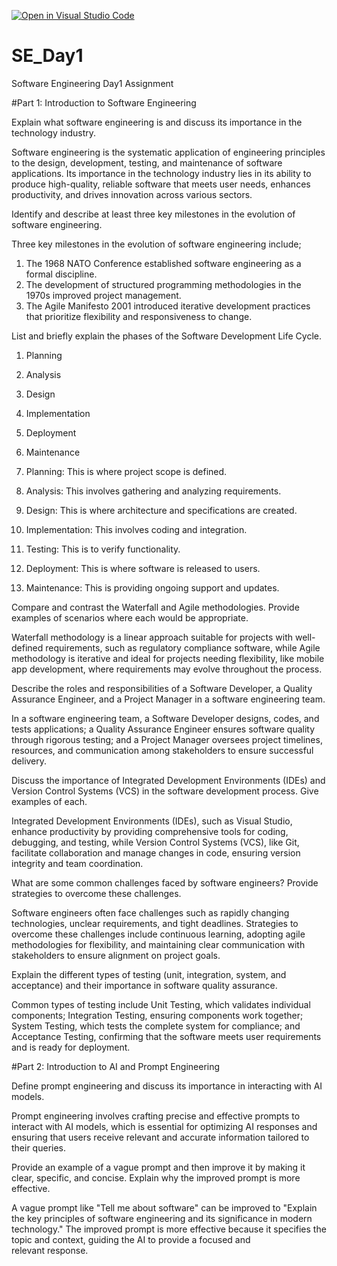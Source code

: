 [![Open in Visual Studio Code](https://classroom.github.com/assets/open-in-vscode-2e0aaae1b6195c2367325f4f02e2d04e9abb55f0b24a779b69b11b9e10269abc.svg)](https://classroom.github.com/online_ide?assignment_repo_id=15575004&assignment_repo_type=AssignmentRepo)
# SE_Day1
Software Engineering Day1 Assignment

#Part 1: Introduction to Software Engineering

Explain what software engineering is and discuss its importance in the technology industry.

Software engineering is the systematic application of engineering principles to the design, development, testing, and maintenance of software applications. Its importance in the technology industry lies in its ability to produce high-quality, reliable software that meets user needs, enhances productivity, and drives innovation across various sectors.


Identify and describe at least three key milestones in the evolution of software engineering.

Three key milestones in the evolution of software engineering include;
1. The 1968 NATO Conference established software engineering as a formal discipline.
2. The development of structured programming methodologies in the 1970s improved project management.
3. The Agile Manifesto 2001 introduced iterative development practices that prioritize flexibility and responsiveness to change.


List and briefly explain the phases of the Software Development Life Cycle.
1. Planning
2. Analysis
3. Design
4. Implementation
5. Deployment
6. Maintenance

1. Planning: This is where project scope is defined.
2. Analysis: This involves gathering and analyzing requirements.
3. Design: This is where architecture and specifications are created.
4. Implementation: This involves coding and integration.
5. Testing: This is to verify functionality.
6. Deployment: This is where software is released to users.
7. Maintenance: This is providing ongoing support and updates.


Compare and contrast the Waterfall and Agile methodologies. Provide examples of scenarios where each would be appropriate.

Waterfall methodology is a linear approach suitable for projects with well-defined requirements, such as regulatory compliance software, while Agile methodology is iterative and ideal for projects needing flexibility, like mobile app development, where requirements may evolve throughout the process.


Describe the roles and responsibilities of a Software Developer, a Quality Assurance Engineer, and a Project Manager in a software engineering team.

In a software engineering team, a Software Developer designs, codes, and tests applications; a Quality Assurance Engineer ensures software quality through rigorous testing; and a Project Manager oversees project timelines, resources, and communication among stakeholders to ensure successful delivery.


Discuss the importance of Integrated Development Environments (IDEs) and Version Control Systems (VCS) in the software development process. Give examples of each.

Integrated Development Environments (IDEs), such as Visual Studio, enhance productivity by providing comprehensive tools for coding, debugging, and testing, while Version Control Systems (VCS), like Git, facilitate collaboration and manage changes in code, ensuring version integrity and team coordination.


What are some common challenges faced by software engineers? Provide strategies to overcome these challenges.

Software engineers often face challenges such as rapidly changing technologies, unclear requirements, and tight deadlines. Strategies to overcome these challenges include continuous learning, adopting agile methodologies for flexibility, and maintaining clear communication with stakeholders to ensure alignment on project goals.


Explain the different types of testing (unit, integration, system, and acceptance) and their importance in software quality assurance.

Common types of testing include Unit Testing, which validates individual components; Integration Testing, ensuring components work together; System Testing, which tests the complete system for compliance; and Acceptance Testing, confirming that the software meets user requirements and is ready for deployment.


#Part 2: Introduction to AI and Prompt Engineering

Define prompt engineering and discuss its importance in interacting with AI models.

Prompt engineering involves crafting precise and effective prompts to interact with AI models, which is essential for optimizing AI responses and ensuring that users receive relevant and accurate information tailored to their queries.


Provide an example of a vague prompt and then improve it by making it clear, specific, and concise. Explain why the improved prompt is more effective.

A vague prompt like "Tell me about software" can be improved to "Explain the key principles of software engineering and its significance in modern technology." The improved prompt is more effective because it specifies the topic and context, guiding the AI to provide a focused and relevant response.
